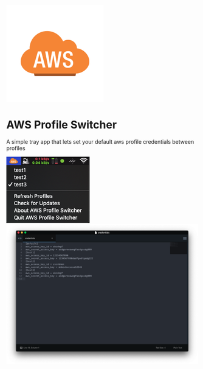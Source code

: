 ![logo](https://raw.githubusercontent.com/kickthedragon/aws_profile_switcher/master/build/icon.png)

# AWS Profile Switcher

A simple tray app that lets set your default aws profile credentials between profiles

![Screenshot1](https://raw.githubusercontent.com/kickthedragon/aws_profile_switcher/master/screenshots/Screenshot-3.png)
![Screenshot2](https://raw.githubusercontent.com/kickthedragon/aws_profile_switcher/master/screenshots/Screenshot-4.png)
